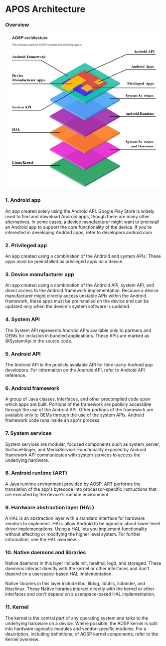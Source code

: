 # APOS Architecture

### Overview

<p align="center">
  <img src="images/aosp-ar.jpg" alt="Sample Image" width="500" height="500">
</p>

### 1. Android app
An app created solely using the Android API. Google Play Store is widely used to find and download Android apps, though there are many other alternatives. In some cases, a device manufacturer might want to preinstall an Android app to support the core functionality of the device. If you're interested in developing Android apps, refer to developers.android.com

### 2. Privileged app
An app created using a combination of the Android and system APIs. These apps must be preinstalled as privileged apps on a device.

### 3. Device manufacturer app
An app created using a combination of the Android API, system API, and direct access to the Android framework implementation. Because a device manufacturer might directly access unstable APIs within the Android framework, these apps must be preinstalled on the device and can be updated only when the device's system software is updated.

### 4. System API
The System API represents Android APIs available only to partners and OEMs for inclusion in bundled applications. These APIs are marked as @SystemApi in the source code.

### 5. Android API
The Android API is the publicly available API for third-party Android app developers. For information on the Android API, refer to Android API reference.

### 6. Android framework
A group of Java classes, interfaces, and other precompiled code upon which apps are built. Portions of the framework are publicly accessible through the use of the Android API. Other portions of the framework are available only to OEMs through the use of the system APIs. Android framework code runs inside an app's process.

### 7. System services
System services are modular, focused components such as system_server, SurfaceFlinger, and MediaService. Functionality exposed by Android framework API communicates with system services to access the underlying hardware.

### 8. Android runtime (ART)
A Java runtime environment provided by AOSP. ART performs the translation of the app's bytecode into processor-specific instructions that are executed by the device's runtime environment.

### 9. Hardware abstraction layer (HAL)
A HAL is an abstraction layer with a standard interface for hardware vendors to implement. HALs allow Android to be agnostic about lower-level driver implementations. Using a HAL lets you implement functionality without affecting or modifying the higher level system. For further information, see the HAL overview.

### 10. Native daemons and libraries
Native daemons in this layer include init, healthd, logd, and storaged. These daemons interact directly with the kernel or other interfaces and don't depend on a userspace-based HAL implementation.

Native libraries in this layer include libc, liblog, libutils, libbinder, and libselinux. These Native libraries interact directly with the kernel or other interfaces and don't depend on a userspace-based HAL implementation.

### 11. Kernel
The kernel is the central part of any operating system and talks to the underlying hardware on a device. Where possible, the AOSP kernel is split into hardware-agnostic modules and vendor-specific modules. For a description, including definitions, of AOSP kernel components, refer to the Kernel overview.